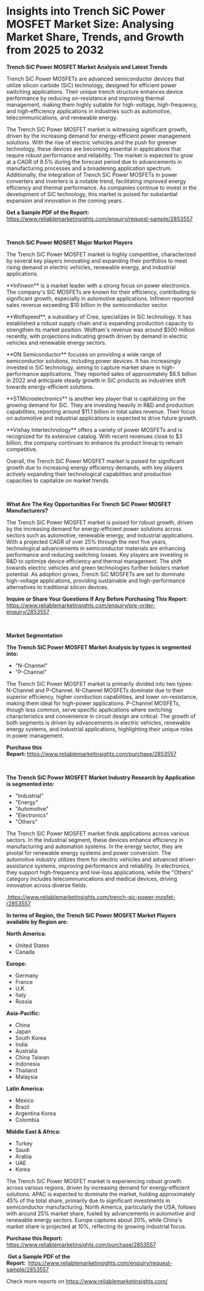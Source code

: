 <p><h1>Insights into Trench SiC Power MOSFET Market Size: Analysing Market Share, Trends, and Growth from 2025 to 2032</h1></p><p><strong>Trench SiC Power MOSFET Market Analysis and Latest Trends</strong></p>
<p><p>Trench SiC Power MOSFETs are advanced semiconductor devices that utilize silicon carbide (SiC) technology, designed for efficient power switching applications. Their unique trench structure enhances device performance by reducing on-resistance and improving thermal management, making them highly suitable for high-voltage, high-frequency, and high-efficiency applications in industries such as automotive, telecommunications, and renewable energy.</p><p>The Trench SiC Power MOSFET market is witnessing significant growth, driven by the increasing demand for energy-efficient power management solutions. With the rise of electric vehicles and the push for greener technology, these devices are becoming essential in applications that require robust performance and reliability. The market is expected to grow at a CAGR of 8.5% during the forecast period due to advancements in manufacturing processes and a broadening application spectrum. Additionally, the integration of Trench SiC Power MOSFETs in power converters and inverters is a notable trend, facilitating improved energy efficiency and thermal performance. As companies continue to invest in the development of SiC technology, this market is poised for substantial expansion and innovation in the coming years.</p></p>
<p><strong>Get a Sample PDF of the Report:&nbsp;</strong> <a href="https://www.reliablemarketinsights.com/enquiry/request-sample/2853557?utm_campaign=3196&utm_medium=2&utm_source=Github&utm_content=ia&utm_term=12032025&utm_id=trench-sic-power-mosfet">https://www.reliablemarketinsights.com/enquiry/request-sample/2853557</a></p>
<p>&nbsp;</p>
<p><strong>Trench SiC Power MOSFET Major Market Players</strong></p>
<p><p>The Trench SiC Power MOSFET market is highly competitive, characterized by several key players innovating and expanding their portfolios to meet rising demand in electric vehicles, renewable energy, and industrial applications.</p><p>**Infineon** is a market leader with a strong focus on power electronics. The company's SiC MOSFETs are known for their efficiency, contributing to significant growth, especially in automotive applications. Infineon reported sales revenue exceeding $10 billion in the semiconductor sector.</p><p>**Wolfspeed**, a subsidiary of Cree, specializes in SiC technology. It has established a robust supply chain and is expanding production capacity to strengthen its market position. Wolfram's revenue was around $500 million recently, with projections indicating growth driven by demand in electric vehicles and renewable energy sectors.</p><p>**ON Semiconductor** focuses on providing a wide range of semiconductor solutions, including power devices. It has increasingly invested in SiC technology, aiming to capture market share in high-performance applications. They reported sales of approximately $6.5 billion in 2022 and anticipate steady growth in SiC products as industries shift towards energy-efficient solutions.</p><p>**STMicroelectronics** is another key player that is capitalizing on the growing demand for SiC. They are investing heavily in R&D and production capabilities, reporting around $11.1 billion in total sales revenue. Their focus on automotive and industrial applications is expected to drive future growth.</p><p>**Vishay Intertechnology** offers a variety of power MOSFETs and is recognized for its extensive catalog. With recent revenues close to $3 billion, the company continues to enhance its product lineup to remain competitive.</p><p>Overall, the Trench SiC Power MOSFET market is poised for significant growth due to increasing energy efficiency demands, with key players actively expanding their technological capabilities and production capacities to capitalize on market trends.</p></p>
<p>&nbsp;</p>
<p><strong>What Are The Key Opportunities For Trench SiC Power MOSFET Manufacturers?</strong></p>
<p><p>The Trench SiC Power MOSFET market is poised for robust growth, driven by the increasing demand for energy-efficient power solutions across sectors such as automotive, renewable energy, and industrial applications. With a projected CAGR of over 25% through the next five years, technological advancements in semiconductor materials are enhancing performance and reducing switching losses. Key players are investing in R&D to optimize device efficiency and thermal management. The shift towards electric vehicles and green technologies further bolsters market potential. As adoption grows, Trench SiC MOSFETs are set to dominate high-voltage applications, providing sustainable and high-performance alternatives to traditional silicon devices.</p></p>
<p><strong>Inquire or Share Your Questions If Any Before Purchasing This Report:</strong> <a href="https://www.reliablemarketinsights.com/enquiry/pre-order-enquiry/2853557?utm_campaign=3196&utm_medium=2&utm_source=Github&utm_content=ia&utm_term=12032025&utm_id=trench-sic-power-mosfet">https://www.reliablemarketinsights.com/enquiry/pre-order-enquiry/2853557</a></p>
<p>&nbsp;</p>
<p><strong>Market Segmentation</strong></p>
<p><strong>The Trench SiC Power MOSFET Market Analysis by types is segmented into:</strong></p>
<p><ul><li>"N-Channel"</li><li>"P-Channel"</li></ul></p>
<p><p>The Trench SiC Power MOSFET market is primarily divided into two types: N-Channel and P-Channel. N-Channel MOSFETs dominate due to their superior efficiency, higher conduction capabilities, and lower on-resistance, making them ideal for high-power applications. P-Channel MOSFETs, though less common, serve specific applications where switching characteristics and convenience in circuit design are critical. The growth of both segments is driven by advancements in electric vehicles, renewable energy systems, and industrial applications, highlighting their unique roles in power management.</p></p>
<p><strong>Purchase this Report:&nbsp;</strong><a href="https://www.reliablemarketinsights.com/purchase/2853557?utm_campaign=3196&utm_medium=2&utm_source=Github&utm_content=ia&utm_term=12032025&utm_id=trench-sic-power-mosfet">https://www.reliablemarketinsights.com/purchase/2853557</a></p>
<p>&nbsp;</p>
<p><strong>The Trench SiC Power MOSFET Market Industry Research by Application is segmented into:</strong></p>
<p><ul><li>"Industrial"</li><li>"Energy"</li><li>"Automotive"</li><li>"Electronics"</li><li>"Others"</li></ul></p>
<p><p>The Trench SiC Power MOSFET market finds applications across various sectors. In the industrial segment, these devices enhance efficiency in manufacturing and automation systems. In the energy sector, they are pivotal for renewable energy systems and power conversion. The automotive industry utilizes them for electric vehicles and advanced driver-assistance systems, improving performance and reliability. In electronics, they support high-frequency and low-loss applications, while the "Others" category includes telecommunications and medical devices, driving innovation across diverse fields.</p></p>
<p><a href="https://www.reliablemarketinsights.com/trench-sic-power-mosfet-r2853557?utm_campaign=3196&utm_medium=2&utm_source=Github&utm_content=ia&utm_term=12032025&utm_id=trench-sic-power-mosfet">&nbsp;https://www.reliablemarketinsights.com/trench-sic-power-mosfet-r2853557</a></p>
<p><strong>In terms of Region, the Trench SiC Power MOSFET Market Players available by Region are:</strong></p>
<p>
    <p> <strong> North America: </strong>
        <ul>
            <li>United States</li>
            <li>Canada</li>
        </ul>
        </p> 
    <p> <strong> Europe: </strong>
        <ul>
            <li>Germany</li>
            <li>France</li>
            <li>U.K.</li>
            <li>Italy</li>
            <li>Russia</li>
        </ul>
        </p> 
    <p> <strong> Asia-Pacific: </strong>
        <ul>
            <li>China</li>
            <li>Japan</li>
            <li>South Korea</li>
            <li>India</li>
            <li>Australia</li>
            <li>China Taiwan</li>
            <li>Indonesia</li>
            <li>Thailand</li>
            <li>Malaysia</li>
        </ul>
        </p> 
    <p> <strong> Latin America: </strong>
        <ul>
            <li>Mexico</li>
            <li>Brazil</li>
            <li>Argentina Korea</li>
            <li>Colombia</li>
        </ul>
        </p> 
    <p> <strong> Middle East & Africa: </strong>
        <ul>
            <li>Turkey</li>
            <li>Saudi</li>
            <li>Arabia</li>
            <li>UAE</li>
            <li>Korea</li>
        </ul>
    </p>
    </p>
<p><p>The Trench SiC Power MOSFET market is experiencing robust growth across various regions, driven by increasing demand for energy-efficient solutions. APAC is expected to dominate the market, holding approximately 45% of the total share, primarily due to significant investments in semiconductor manufacturing. North America, particularly the USA, follows with around 25% market share, fueled by advancements in automotive and renewable energy sectors. Europe captures about 20%, while China's market share is projected at 10%, reflecting its growing industrial focus.</p></p>
<p><strong>Purchase this Report: </strong><a href="https://www.reliablemarketinsights.com/purchase/2853557?utm_campaign=3196&utm_medium=2&utm_source=Github&utm_content=ia&utm_term=12032025&utm_id=trench-sic-power-mosfet">https://www.reliablemarketinsights.com/purchase/2853557</a></p>
<p>&nbsp;<strong>Get a Sample PDF of the Report:&nbsp;&nbsp;</strong><a href="https://www.reliablemarketinsights.com/enquiry/request-sample/2853557?utm_campaign=3196&utm_medium=2&utm_source=Github&utm_content=ia&utm_term=12032025&utm_id=trench-sic-power-mosfet">https://www.reliablemarketinsights.com/enquiry/request-sample/2853557</a></p>
<p><strong></strong></p>
<p>Check more reports on <a href="https://www.reliablemarketinsights.com/?utm_campaign=3196&utm_medium=2&utm_source=Github&utm_content=ia&utm_term=12032025&utm_id=trench-sic-power-mosfet">https://www.reliablemarketinsights.com/</a></p>